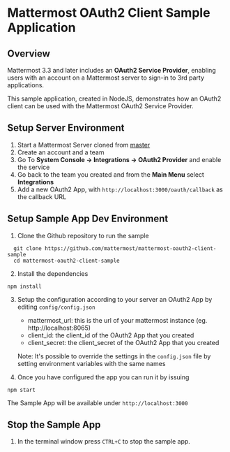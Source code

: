 # Mattermost OAuth2 Client Sample Application 

## Overview

Mattermost 3.3 and later includes an **OAuth2 Service Provider**, enabling users with an account on a Mattermost server to sign-in to 3rd party applications. 

This sample application, created in NodeJS, demonstrates how an OAuth2 client can be used with the Mattermost OAuth2 Service Provider.

## Setup Server Environment

1. Start a Mattermost Server cloned from [master](https://github.com/mattermost/platform)
2. Create an account and a team
3. Go To **System Console -> Integrations -> OAuth2 Provider** and enable the service
4. Go back to the team you created and from the **Main Menu** select **Integrations**
5. Add a new OAuth2 App, with `http://localhost:3000/oauth/callback` as the callback URL

## Setup Sample App Dev Environment
1. Clone the Github repository to run the sample
```
  git clone https://github.com/mattermost/mattermost-oauth2-client-sample
  cd mattermost-oauth2-client-sample
```
2. Install the dependencies
 ```
 npm install
 ```
3. Setup the configuration according to your server an OAuth2 App by editing `config/config.json`
    - mattermost_url: this is the url of your mattermost instance (eg. http://localhost:8065)
    - client_id: the client_id of the OAuth2 App that you created
    - client_secret: the client_secret of the OAuth2 App that you created
   
    Note: It's possible to override the settings in the `config.json` file by setting environment variables with the same names

4. Once you have configured the app you can run it by issuing
```
npm start
```

The Sample App will be available under `http://localhost:3000`


## Stop the Sample App

1.  In the terminal window press `CTRL+C` to stop the sample app.
